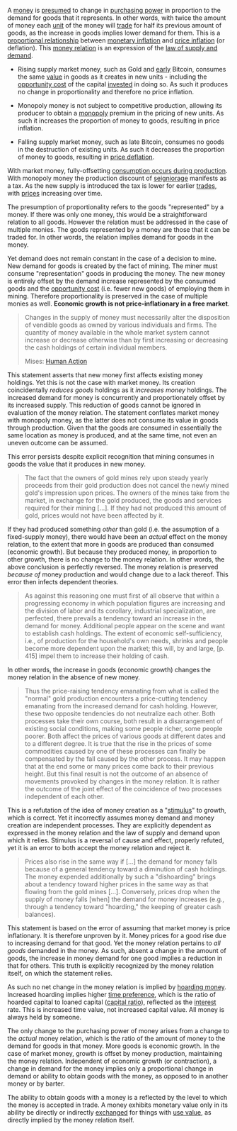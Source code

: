 A [money](Money-Taxonomy) is [presumed](https://mises.org/library/man-economy-and-state-power-and-market/html/p/1107) to change in [purchasing power](https://en.wikipedia.org/wiki/Purchasing_power) in proportion to the demand for goods that it represents. In other words, with twice the amount of money each [unit](Glossary#unit) of the money will [trade](Glossary#trade) for half its previous amount of goods, as the increase in goods implies lower demand for them. This is a [proportional relationship](https://en.wikipedia.org/wiki/Proportionality_(mathematics)) between [monetary inflation](https://en.wikipedia.org/wiki/Monetary_inflation) and [price inflation](https://en.wikipedia.org/wiki/Inflation) (or deflation). This [money relation](https://mises.org/library/human-action-0/html/pp/778) is an expression of the [law of supply and demand](https://en.m.wikipedia.org/wiki/Supply_and_demand).

* Rising supply market money, such as Gold and [early](Glossary#subsidy) Bitcoin, consumes the same [value](Glossary#value) in goods as it creates in new units - including the [opportunity cost](https://en.wikipedia.org/wiki/Opportunity_cost) of the capital [invested](Glossary#lend) in doing so. As such it produces no change in proportionality and therefore no price inflation.

* Monopoly money is not subject to competitive production, allowing its producer to obtain a [monopoly](https://mises.org/library/man-economy-and-state-power-and-market/html/pp/1054) premium in the pricing of new units. As such it increases the proportion of money to goods, resulting in price inflation.

* Falling supply market money, such as late Bitcoin, consumes no goods in the destruction of existing units. As such it decreases the proportion of money to goods, resulting in [price deflation](https://en.wikipedia.org/wiki/Deflation).

With market money, fully-offsetting [consumption occurs during production](Depreciation-Principle). With monopoly money the production discount of [seigniorage](https://en.wikipedia.org/wiki/Seigniorage) manifests as a tax. As the new supply is introduced the tax is lower for earlier [trades](Glossary#trade), with [prices](Glossary#price) increasing over time.

The presumption of proportionality refers to the goods "represented" by a money. If there was only one money, this would be a straightforward relation to all goods. However the relation must be addressed in the case of multiple monies. The goods represented by a money are those that it can be traded for. In other words, the relation implies demand for goods in the money.

Yet demand does not remain constant in the case of a decision to mine. New demand for goods is created by the fact of mining. The miner must consume "representation" goods in producing the money. The new money is entirely offset by the demand increase represented by the consumed goods and the [opportunity cost](https://en.wikipedia.org/wiki/Opportunity_cost) (i.e. fewer new goods) of employing them in mining. Therefore proportionality is preserved in the case of multiple monies as well. **Economic growth is not price-inflationary in a free market**.

> Changes in the supply of money must necessarily alter the disposition of vendible goods as owned by various individuals and firms. The quantity of money available in the whole market system cannot increase or decrease otherwise than by first increasing or decreasing the cash holdings of certain individual members.
>
> Mises: [Human Action](https://mises.org/library/human-action-0/html/pp/778)

This statement asserts that new money first affects existing money holdings. Yet this is not the case with market money. Its creation coincidentally *reduces goods* holdings as it *increases money* holdings. The increased demand for money is concurrently and proportionately offset by its increased supply. This reduction of goods cannot be ignored in evaluation of the money relation. The statement conflates market money with monopoly money, as the latter does not consume its value in goods through production. Given that the goods are consumed in essentially the same location as money is produced, and at the same time, not even an uneven outcome can be assumed.

This error persists despite explicit recognition that mining consumes in goods the value that it produces in new money.

> The fact that the owners of gold mines rely upon steady yearly proceeds from their gold production does not cancel the newly mined gold's impression upon prices. The owners of the mines take from the market, in exchange for the gold produced, the goods and services required for their mining [...]. If they had not produced this amount of gold, prices would not have been affected by it.

If they had produced something *other* than gold (i.e. the assumption of a fixed-supply money), there would have been an *actual* effect on the money relation, to the extent that more in goods are produced than consumed (economic growth). But because they produced money, in proportion to other growth, there is no change to the money relation. In other words, the above conclusion is perfectly reversed. The money relation is preserved *because of* money production and would change due to a lack thereof. This error then infects dependent theories.

> As against this reasoning one must first of all observe that within a progressing economy in which population figures are increasing and the division of labor and its corollary, industrial specialization, are perfected, there prevails a tendency toward an increase in the demand for money. Additional people appear on the scene and want to establish cash holdings. The extent of economic self-sufficiency, i.e., of production for the household's own needs, shrinks and people become more dependent upon the market; this will, by and large, [p. 415] impel them to increase their holding of cash.

In other words, the increase in goods (economic growth) changes the money relation in the absence of new money.

> Thus the price-raising tendency emanating from what is called the "normal" gold production encounters a price-cutting tendency emanating from the increased demand for cash holding. However, these two opposite tendencies do not neutralize each other. Both processes take their own course, both result in a disarrangement of existing social conditions, making some people richer, some people poorer. Both affect the prices of various goods at different dates and to a different degree. It is true that the rise in the prices of some commodities caused by one of these processes can finally be compensated by the fall caused by the other process. It may happen that at the end some or many prices come back to their previous height. But this final result is not the outcome of an absence of movements provoked by changes in the money relation. It is rather the outcome of the joint effect of the coincidence of two processes independent of each other.

This is a refutation of the idea of money creation as a "[stimulus](https://en.wikipedia.org/wiki/Stimulus_(economics))" to growth, which is correct. Yet it incorrectly assumes money demand and money creation are independent processes. They are explicitly dependent as expressed in the money relation and the law of supply and demand upon which it relies. Stimulus is a reversal of cause and effect, properly refuted, yet it is an error to both accept the money relation and reject it.

> Prices also rise in the same way if [...] the demand for money falls because of a general tendency toward a diminution of cash holdings. The money expended additionally by such a "dishoarding" brings about a tendency toward higher prices in the same way as that flowing from the gold mines [...]. Conversely, prices drop when the supply of money falls [when] the demand for money increases (e.g., through a tendency toward "hoarding," the keeping of greater cash balances).

This statement is based on the error of assuming that market money is price inflationary. It is therefore unproven by it. Money prices for a good rise due to increasing demand for that good. Yet the money relation pertains to *all goods* demanded in the money. As such, absent a change in the amount of goods, the increase in money demand for one good implies a reduction in that for others. This truth is explicitly recognized by the money relation itself, on which the statement relies.

As such no net change in the money relation is implied by [hoarding money](Hoarding-Fallacy). Increased hoarding implies higher [time preference](Time-Preference), which is the ratio of hoarded capital to loaned capital ([capital ratio](Savings-Relation)), reflected as the [interest](Glossary#interest) rate. This is increased time value, not increased capital value. All money is always held by someone.

The only change to the purchasing power of money arises from a change to the *actual* money relation, which is the ratio of the amount of money to the demand for goods in that money. More goods is economic growth. In the case of market money, growth is offset by money production, maintaining the money relation. Independent of economic growth (or contraction), a change in demand for the money implies only a proportional change in demand or ability to obtain goods with the money, as opposed to in another money or by barter.

The ability to obtain goods with a money is a reflected by the level to which the money is accepted in trade. A money exhibits monetary value only in its ability be directly or indirectly [exchanged](Glossary#exchange) for things with [use value](https://en.m.wikipedia.org/wiki/Use_value), as directly implied by the money relation itself.